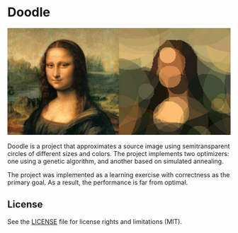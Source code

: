 Doodle
====================

![Comparison](./comp.png)


Doodle is a project that approximates a source image using semitransparent circles of different sizes and colors.
The project implements two optimizers: one using a genetic algorithm, and another based on simulated annealing.

The project was implemented as a learning exercise with correctness as the primary goal. As a result, the performance is far from optimal.


## License

See the [LICENSE](./LICENSE.md) file for license rights and limitations (MIT).
